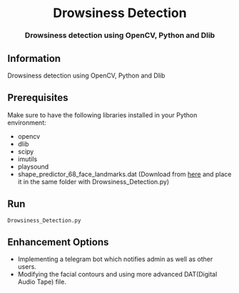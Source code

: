 
<h1 align="center" id="Template">
  Drowsiness Detection
</h1>

<h3 align="center">Drowsiness detection using OpenCV, Python and Dlib</h3>

## Information
Drowsiness detection using OpenCV, Python and Dlib

## Prerequisites
Make sure to have the following libraries installed in your Python environment:

* opencv
* dlib
* scipy
* imutils
* playsound
* shape_predictor_68_face_landmarks.dat (Download from [here](https://mrsheldon.me/files/shape_predictor_68_face_landmarks.dat) and place it in the same folder with Drowsiness_Detection.py)

## Run
`Drowsiness_Detection.py`

## Enhancement Options
* Implementing a telegram bot which notifies admin as well as other users.
* Modifying the facial contours and using more advanced DAT(Digital Audio Tape) file.
  

